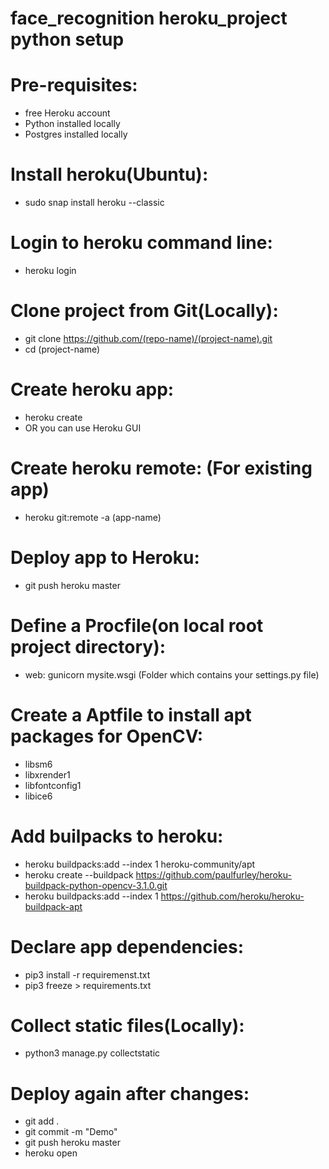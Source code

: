 # face_recognition heroku_project python setup

# Pre-requisites:
- free Heroku account
- Python installed locally
- Postgres installed locally

# Install heroku(Ubuntu):
- sudo snap install heroku --classic

# Login to heroku command line:
- heroku login

# Clone project from Git(Locally):
- git clone https://github.com/(repo-name)/(project-name).git
- cd (project-name)

# Create heroku app:
- heroku create 
- OR you can use Heroku GUI

# Create heroku remote:     (For existing app)  
- heroku git:remote -a (app-name)

# Deploy app to Heroku:
- git push heroku master

# Define a Procfile(on local root project directory):
- web: gunicorn mysite.wsgi  (Folder which contains your settings.py file)

# Create a Aptfile to install apt packages for OpenCV:
- libsm6
- libxrender1
- libfontconfig1
- libice6

# Add builpacks to heroku:
- heroku buildpacks:add --index 1 heroku-community/apt
- heroku create --buildpack https://github.com/paulfurley/heroku-buildpack-python-opencv-3.1.0.git
- heroku buildpacks:add --index 1 https://github.com/heroku/heroku-buildpack-apt

# Declare app dependencies:
- pip3 install -r requiremenst.txt
- pip3 freeze > requirements.txt

# Collect static files(Locally):
- python3 manage.py collectstatic

# Deploy again after changes:
- git add .
- git commit -m "Demo"
- git push heroku master
- heroku open